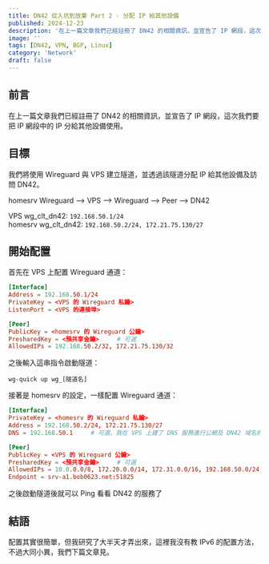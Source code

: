 ```yaml
---
title: DN42 從入坑到放棄 Part 2 - 分配 IP 給其他設備
published: 2024-12-23
description: '在上一篇文章我們已經註冊了 DN42 的相關資訊，並宣告了 IP 網段，這次我們要把 IP 網段中的 IP 分給其他設備使用'
image: ''
tags: [DN42, VPN, BGP, Linux]
category: 'Network'
draft: false
---
```


## 前言

在上一篇文章我們已經註冊了 DN42 的相關資訊，並宣告了 IP 網段，這次我們要把 IP 網段中的 IP 分給其他設備使用。

## 目標

我們將使用 Wireguard 與 VPS 建立隧道，並透過該隧道分配 IP 給其他設備及訪問 DN42。

homesrv Wireguard --> VPS --> Wireguard --> Peer --> DN42

VPS wg_clt_dn42: `192.168.50.1/24`  
homesrv wg_clt_dn42: `192.168.50.2/24, 172.21.75.130/27`

## 開始配置

首先在 VPS 上配置 Wireguard 通道：

```conf
[Interface]
Address = 192.168.50.1/24
PrivateKey = <VPS 的 Wireguard 私鑰>
ListenPort = <VPS 的連接埠>

[Peer]
PublicKey = <homesrv 的 Wireguard 公鑰>
PresharedKey = <預共享金鑰>     # 可選
AllowedIPs = 192.168.50.2/32, 172.21.75.130/32
```

之後輸入這串指令啟動隧道：

```
wg-quick up wg_[隧道名]
```

接著是 homesrv 的設定，一樣配置 Wireguard 通道：

```conf
[Interface]
PrivateKey = <homesrv 的 Wireguard 私鑰>
Address = 192.168.50.2/24, 172.21.75.130/27
DNS = 192.168.50.1     # 可選，我在 VPS 上建了 DNS 服務進行公網及 DN42 域名的分流，使其可以同時訪問公網及 DN42

[Peer]
PublicKey = <VPS 的 Wireguard 公鑰>
PresharedKey = <預共享金鑰>     # 可選
AllowedIPs = 10.0.0.0/8, 172.20.0.0/14, 172.31.0.0/16, 192.168.50.0/24, fd00::/8, fe80::/64
Endpoint = srv-a1.bob0623.net:51825
```

之後啟動隧道後就可以 Ping 看看 DN42 的服務了

## 結語

配置其實很簡單，但我研究了大半天才弄出來，這裡我沒有教 IPv6 的配置方法，不過大同小異，我們下篇文章見。